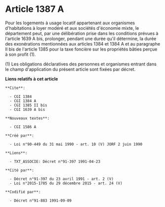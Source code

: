 # Article 1387 A

Pour les logements à usage locatif appartenant aux organismes d'habitations à loyer modéré et aux sociétés d'économie mixte,
le département peut, par une délibération prise dans les conditions prévues à l'article 1639 A bis, prolonger, pendant une
durée qu'il détermine, la durée des exonérations mentionnées aux articles 1384 et 1384 A et au paragraphe II bis de l'article
1385 pour la taxe foncière sur les propriétés bâties perçue à son profit (1).

(1) Les obligations déclaratives des personnes et organismes entrant dans le champ d'application du présent article sont
fixées par décret.

**Liens relatifs à cet article**

	**Cite**:

	  - CGI 1384
	  - CGI 1384 A
	  - CGI 1385 II bis
	  - CGI 1639 A bis

	**Nouveaux textes**:

	  - CGI 1586 A

	**Créé par**:

	  - Loi n°90-449 du 31 mai 1990 - art. 10 (V) JORF 2 juin 1990

	**Liens**:

	  - TXT_ASSOCIE: Décret n°91-397 1991-04-23

	**Cité par**:

	  - Décret n°91-397 du 23 avril 1991 - art. 2 (V)
	  - Loi n°2015-1785 du 29 décembre 2015 - art. 24 (V)

	**Codifié par**:

	  - Décret n°91-883 1991-09-09
